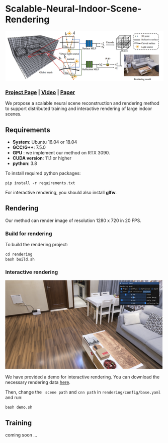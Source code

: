 # Scalable-Neural-Indoor-Scene-Rendering

![](./pics/pipeline.png)

### [Project Page](xxx) | [Video](xxx) | [Paper](xxx) 

We propose a scalable neural scene reconstruction and rendering method to support distributed training and interactive rendering of large indoor scenes.



## Requirements

+ **System**: Ubuntu 16.04 or 18.04
+ **GCC/G++**: 7.5.0 
+ **GPU** : we implement our method on RTX 3090. 
+ **CUDA version**: 11.1 or higher
+ **python**: 3.8 

To install required python packages:

```shell
pip install -r requirements.txt
```

For interactive rendering, you should also install **glfw**.



## Rendering

Our method can render image of resolution 1280 x 720 in 20 FPS. 

### Build for rendering

To build the rendering project:

```shell
cd rendering
bash build.sh
```



### Interactive rendering

<img src='./pics/viewer.png' width=500 >

We have provided a demo for interactive rendering. You can download the necessary rendering data [here](https://drive.google.com/file/d/1Hh0XhHqLO2Tq2vXU-WwKq16Z6K7HZCT1/view?usp=sharing). 

Then, change the ` scene path` and `cnn path` in `rendering/config/base.yaml` and run:

```shell
bash demo.sh
```



## Training

coming soon ...



